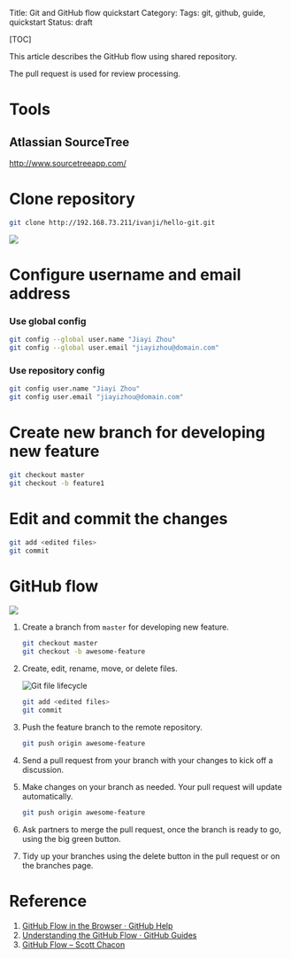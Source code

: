 Title: Git and GitHub flow quickstart
Category:
Tags: git, github, guide, quickstart
Status: draft

[TOC]

This article describes the GitHub flow using shared repository.

The pull request is used for review processing.

# Tools

## Atlassian SourceTree

<http://www.sourcetreeapp.com/>


# Clone repository

```sh
git clone http://192.168.73.211/ivanji/hello-git.git
```

![]({filename}/images/2014-04-01-git-quickstart-repository-path.png)

# Configure username and email address

### Use global config

```sh
git config --global user.name "Jiayi Zhou"
git config --global user.email "jiayizhou@domain.com"
```

### Use repository config

```sh
git config user.name "Jiayi Zhou"
git config user.email "jiayizhou@domain.com"
```


# Create new branch for developing new feature

```sh
git checkout master
git checkout -b feature1
```

# Edit and commit the changes

```sh
git add <edited files>
git commit
```

# GitHub flow

![]({filename}/images/2014-04-01-git-quickstart-github-flow.png)

1. Create a branch from `master` for developing new feature.

    ```sh
    git checkout master
    git checkout -b awesome-feature
    ```

1. Create, edit, rename, move, or delete files.

    ![Git file lifecycle]({filename}/images/2014-04-01-git-quickstart-git-file-lifecycle.jpeg)

    ```sh
    git add <edited files>
    git commit
    ```

1. Push the feature branch to the remote repository.

    ```sh
    git push origin awesome-feature
    ```

1. Send a pull request from your branch with your changes to kick off a discussion.


1. Make changes on your branch as needed. Your pull request will update automatically.

    ```sh
    git push origin awesome-feature
    ```

1. Ask partners to merge the pull request, once the branch is ready to go, using the big green button.


1. Tidy up your branches using the delete button in the pull request or on the branches page.


# Reference

1. [GitHub Flow in the Browser · GitHub Help](https://help.github.com/articles/github-flow-in-the-browser)
1. [Understanding the GitHub Flow · GitHub Guides](https://guides.github.com/overviews/flow/)
1. [GitHub Flow – Scott Chacon](http://scottchacon.com/2011/08/31/github-flow.html)


